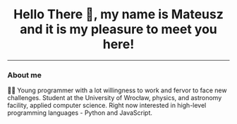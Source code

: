 <h1 align = "center">Hello There 👋, my name is Mateusz and it is my pleasure to meet you here!</h1>
<hr>

<h3> About me </h3>
<p>🧔🏻 Young programmer with a lot willingness to work and fervor to face new challenges. Student at the University of Wrocław, physics, and astronomy facility, applied computer science. Right now interested in high-level programming languages - Python and JavaScript.</p>
